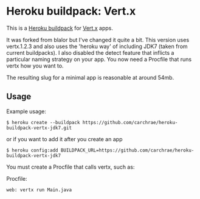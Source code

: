 Heroku buildpack: Vert.x
========================

This is a [Heroku buildpack](http://devcenter.heroku.com/articles/buildpack) for [Vert.x](http://vertx.io/) apps.  

It was forked from blalor but I've changed it quite a bit.  This version uses vertx.1.2.3 and also uses the
'heroku way' of including JDK7 (taken from current buildpacks).  I also disabled the detect feature that inflicts 
a particular naming strategy on your app.  You now need a Procfile that runs vertx how you want to.

The resulting slug for a minimal app is reasonable at around 54mb.  

Usage
-----

Example usage:

    $ heroku create --buildpack https://github.com/carchrae/heroku-buildpack-vertx-jdk7.git

or if you want to add it after you create an app

    $ heroku config:add BUILDPACK_URL=https://github.com/carchrae/heroku-buildpack-vertx-jdk7

You must create a Procfile that calls vertx, such as:

Procfile:

    web: vertx run Main.java

